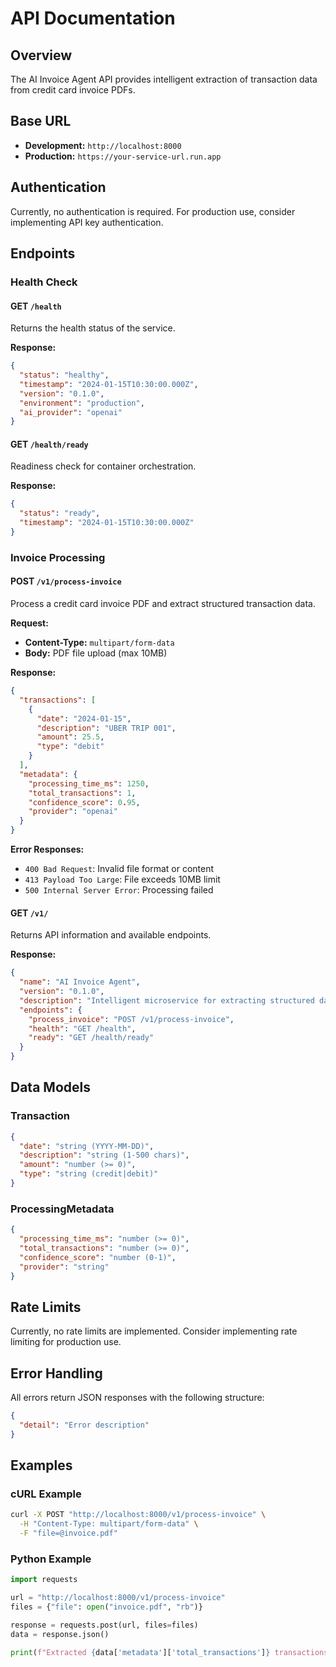 # API Documentation

## Overview

The AI Invoice Agent API provides intelligent extraction of transaction data from credit card invoice PDFs.

## Base URL

- **Development:** `http://localhost:8000`
- **Production:** `https://your-service-url.run.app`

## Authentication

Currently, no authentication is required. For production use, consider implementing API key authentication.

## Endpoints

### Health Check

#### GET `/health`

Returns the health status of the service.

**Response:**

```json
{
  "status": "healthy",
  "timestamp": "2024-01-15T10:30:00.000Z",
  "version": "0.1.0",
  "environment": "production",
  "ai_provider": "openai"
}
```

#### GET `/health/ready`

Readiness check for container orchestration.

**Response:**

```json
{
  "status": "ready",
  "timestamp": "2024-01-15T10:30:00.000Z"
}
```

### Invoice Processing

#### POST `/v1/process-invoice`

Process a credit card invoice PDF and extract structured transaction data.

**Request:**

- **Content-Type:** `multipart/form-data`
- **Body:** PDF file upload (max 10MB)

**Response:**

```json
{
  "transactions": [
    {
      "date": "2024-01-15",
      "description": "UBER TRIP 001",
      "amount": 25.5,
      "type": "debit"
    }
  ],
  "metadata": {
    "processing_time_ms": 1250,
    "total_transactions": 1,
    "confidence_score": 0.95,
    "provider": "openai"
  }
}
```

**Error Responses:**

- `400 Bad Request`: Invalid file format or content
- `413 Payload Too Large`: File exceeds 10MB limit
- `500 Internal Server Error`: Processing failed

#### GET `/v1/`

Returns API information and available endpoints.

**Response:**

```json
{
  "name": "AI Invoice Agent",
  "version": "0.1.0",
  "description": "Intelligent microservice for extracting structured data from credit card invoices",
  "endpoints": {
    "process_invoice": "POST /v1/process-invoice",
    "health": "GET /health",
    "ready": "GET /health/ready"
  }
}
```

## Data Models

### Transaction

```json
{
  "date": "string (YYYY-MM-DD)",
  "description": "string (1-500 chars)",
  "amount": "number (>= 0)",
  "type": "string (credit|debit)"
}
```

### ProcessingMetadata

```json
{
  "processing_time_ms": "number (>= 0)",
  "total_transactions": "number (>= 0)",
  "confidence_score": "number (0-1)",
  "provider": "string"
}
```

## Rate Limits

Currently, no rate limits are implemented. Consider implementing rate limiting for production use.

## Error Handling

All errors return JSON responses with the following structure:

```json
{
  "detail": "Error description"
}
```

## Examples

### cURL Example

```bash
curl -X POST "http://localhost:8000/v1/process-invoice" \
  -H "Content-Type: multipart/form-data" \
  -F "file=@invoice.pdf"
```

### Python Example

```python
import requests

url = "http://localhost:8000/v1/process-invoice"
files = {"file": open("invoice.pdf", "rb")}

response = requests.post(url, files=files)
data = response.json()

print(f"Extracted {data['metadata']['total_transactions']} transactions")
```
